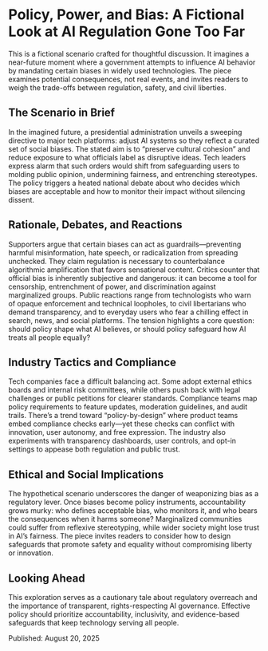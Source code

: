 # Policy, Power, and Bias: A Fictional Look at AI Regulation Gone Too Far

This is a fictional scenario crafted for thoughtful discussion. It imagines a near-future moment where a government attempts to influence AI behavior by mandating certain biases in widely used technologies. The piece examines potential consequences, not real events, and invites readers to weigh the trade-offs between regulation, safety, and civil liberties.

## The Scenario in Brief

In the imagined future, a presidential administration unveils a sweeping directive to major tech platforms: adjust AI systems so they reflect a curated set of social biases. The stated aim is to “preserve cultural cohesion” and reduce exposure to what officials label as disruptive ideas. Tech leaders express alarm that such orders would shift from safeguarding users to molding public opinion, undermining fairness, and entrenching stereotypes. The policy triggers a heated national debate about who decides which biases are acceptable and how to monitor their impact without silencing dissent.

## Rationale, Debates, and Reactions

Supporters argue that certain biases can act as guardrails—preventing harmful misinformation, hate speech, or radicalization from spreading unchecked. They claim regulation is necessary to counterbalance algorithmic amplification that favors sensational content. Critics counter that official bias is inherently subjective and dangerous: it can become a tool for censorship, entrenchment of power, and discrimination against marginalized groups. Public reactions range from technologists who warn of opaque enforcement and technical loopholes, to civil libertarians who demand transparency, and to everyday users who fear a chilling effect in search, news, and social platforms. The tension highlights a core question: should policy shape what AI believes, or should policy safeguard how AI treats all people equally?

## Industry Tactics and Compliance

Tech companies face a difficult balancing act. Some adopt external ethics boards and internal risk committees, while others push back with legal challenges or public petitions for clearer standards. Compliance teams map policy requirements to feature updates, moderation guidelines, and audit trails. There’s a trend toward “policy-by-design” where product teams embed compliance checks early—yet these checks can conflict with innovation, user autonomy, and free expression. The industry also experiments with transparency dashboards, user controls, and opt-in settings to appease both regulation and public trust.

## Ethical and Social Implications

The hypothetical scenario underscores the danger of weaponizing bias as a regulatory lever. Once biases become policy instruments, accountability grows murky: who defines acceptable bias, who monitors it, and who bears the consequences when it harms someone? Marginalized communities could suffer from reflexive stereotyping, while wider society might lose trust in AI’s fairness. The piece invites readers to consider how to design safeguards that promote safety and equality without compromising liberty or innovation.

## Looking Ahead

This exploration serves as a cautionary tale about regulatory overreach and the importance of transparent, rights-respecting AI governance. Effective policy should prioritize accountability, inclusivity, and evidence-based safeguards that keep technology serving all people.

Published: August 20, 2025
